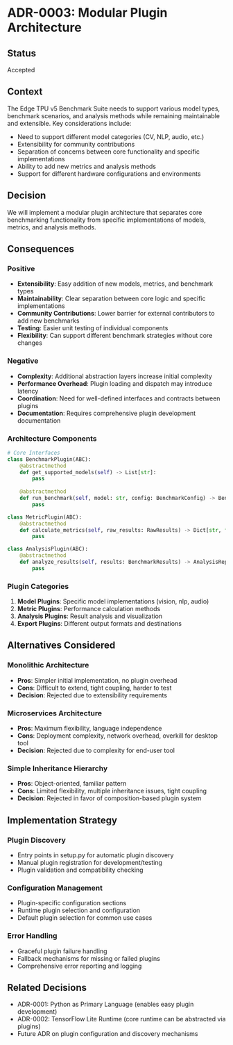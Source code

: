 # ADR-0003: Modular Plugin Architecture

## Status

Accepted

## Context

The Edge TPU v5 Benchmark Suite needs to support various model types, benchmark scenarios, and analysis methods while remaining maintainable and extensible. Key considerations include:

- Need to support different model categories (CV, NLP, audio, etc.)
- Extensibility for community contributions
- Separation of concerns between core functionality and specific implementations
- Ability to add new metrics and analysis methods
- Support for different hardware configurations and environments

## Decision

We will implement a modular plugin architecture that separates core benchmarking functionality from specific implementations of models, metrics, and analysis methods.

## Consequences

### Positive
- **Extensibility**: Easy addition of new models, metrics, and benchmark types
- **Maintainability**: Clear separation between core logic and specific implementations
- **Community Contributions**: Lower barrier for external contributors to add new benchmarks
- **Testing**: Easier unit testing of individual components
- **Flexibility**: Can support different benchmark strategies without core changes

### Negative
- **Complexity**: Additional abstraction layers increase initial complexity
- **Performance Overhead**: Plugin loading and dispatch may introduce latency
- **Coordination**: Need for well-defined interfaces and contracts between plugins
- **Documentation**: Requires comprehensive plugin development documentation

### Architecture Components

```python
# Core Interfaces
class BenchmarkPlugin(ABC):
    @abstractmethod
    def get_supported_models(self) -> List[str]:
        pass
    
    @abstractmethod
    def run_benchmark(self, model: str, config: BenchmarkConfig) -> BenchmarkResults:
        pass

class MetricPlugin(ABC):
    @abstractmethod
    def calculate_metrics(self, raw_results: RawResults) -> Dict[str, float]:
        pass

class AnalysisPlugin(ABC):
    @abstractmethod
    def analyze_results(self, results: BenchmarkResults) -> AnalysisReport:
        pass
```

### Plugin Categories
1. **Model Plugins**: Specific model implementations (vision, nlp, audio)
2. **Metric Plugins**: Performance calculation methods
3. **Analysis Plugins**: Result analysis and visualization
4. **Export Plugins**: Different output formats and destinations

## Alternatives Considered

### Monolithic Architecture
- **Pros**: Simpler initial implementation, no plugin overhead
- **Cons**: Difficult to extend, tight coupling, harder to test
- **Decision**: Rejected due to extensibility requirements

### Microservices Architecture
- **Pros**: Maximum flexibility, language independence
- **Cons**: Deployment complexity, network overhead, overkill for desktop tool
- **Decision**: Rejected due to complexity for end-user tool

### Simple Inheritance Hierarchy
- **Pros**: Object-oriented, familiar pattern
- **Cons**: Limited flexibility, multiple inheritance issues, tight coupling
- **Decision**: Rejected in favor of composition-based plugin system

## Implementation Strategy

### Plugin Discovery
- Entry points in setup.py for automatic plugin discovery
- Manual plugin registration for development/testing
- Plugin validation and compatibility checking

### Configuration Management
- Plugin-specific configuration sections
- Runtime plugin selection and configuration
- Default plugin selection for common use cases

### Error Handling
- Graceful plugin failure handling
- Fallback mechanisms for missing or failed plugins
- Comprehensive error reporting and logging

## Related Decisions

- ADR-0001: Python as Primary Language (enables easy plugin development)
- ADR-0002: TensorFlow Lite Runtime (core runtime can be abstracted via plugins)
- Future ADR on plugin configuration and discovery mechanisms